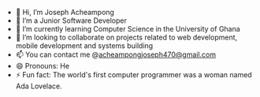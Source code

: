 - 👋 Hi, I’m Joseph Acheampong
- 👀 I’m a Junior Software Developer
- 🌱 I’m currently learning Computer Science in the University of Ghana
- 💞️ I’m looking to collaborate on projects related to web development, mobile development and systems building
- 📫 You can contact me @acheampongjoseph470@gmail.com
- 😄 Pronouns: He
- ⚡ Fun fact: The world's first computer programmer was a woman named Ada Lovelace.

<!---
Joeboy77/Joeboy77 is a ✨ special ✨ repository because its `README.md` (this file) appears on your GitHub profile.
You can click the Preview link to take a look at your changes.
--->
